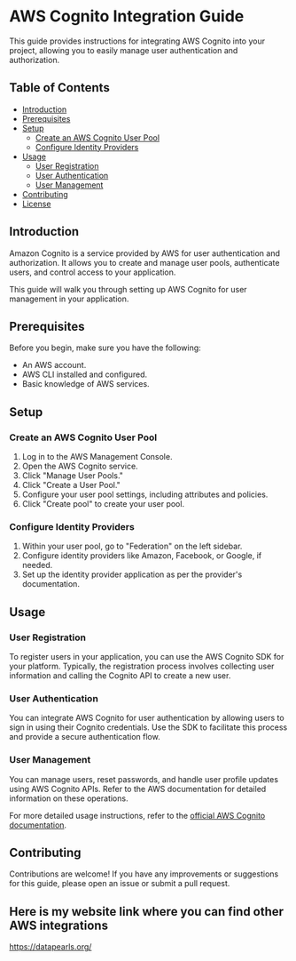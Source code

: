 # AWS Cognito Integration Guide

This guide provides instructions for integrating AWS Cognito into your project, allowing you to easily manage user authentication and authorization.

## Table of Contents

- [Introduction](#introduction)
- [Prerequisites](#prerequisites)
- [Setup](#setup)
  - [Create an AWS Cognito User Pool](#create-an-aws-cognito-user-pool)
  - [Configure Identity Providers](#configure-identity-providers)
- [Usage](#usage)
  - [User Registration](#user-registration)
  - [User Authentication](#user-authentication)
  - [User Management](#user-management)
- [Contributing](#contributing)
- [License](#license)

## Introduction

Amazon Cognito is a service provided by AWS for user authentication and authorization. It allows you to create and manage user pools, authenticate users, and control access to your application.

This guide will walk you through setting up AWS Cognito for user management in your application.

## Prerequisites

Before you begin, make sure you have the following:

- An AWS account.
- AWS CLI installed and configured.
- Basic knowledge of AWS services.

## Setup

### Create an AWS Cognito User Pool

1. Log in to the AWS Management Console.
2. Open the AWS Cognito service.
3. Click "Manage User Pools."
4. Click "Create a User Pool."
5. Configure your user pool settings, including attributes and policies.
6. Click "Create pool" to create your user pool.

### Configure Identity Providers

1. Within your user pool, go to "Federation" on the left sidebar.
2. Configure identity providers like Amazon, Facebook, or Google, if needed.
3. Set up the identity provider application as per the provider's documentation.

## Usage

### User Registration

To register users in your application, you can use the AWS Cognito SDK for your platform. Typically, the registration process involves collecting user information and calling the Cognito API to create a new user.

### User Authentication

You can integrate AWS Cognito for user authentication by allowing users to sign in using their Cognito credentials. Use the SDK to facilitate this process and provide a secure authentication flow.

### User Management

You can manage users, reset passwords, and handle user profile updates using AWS Cognito APIs. Refer to the AWS documentation for detailed information on these operations.

For more detailed usage instructions, refer to the [official AWS Cognito documentation](https://docs.aws.amazon.com/cognito/latest/developerguide/what-is-amazon-cognito.html).

## Contributing

Contributions are welcome! If you have any improvements or suggestions for this guide, please open an issue or submit a pull request.


## Here is my website link where you can find other AWS integrations

https://datapearls.org/
